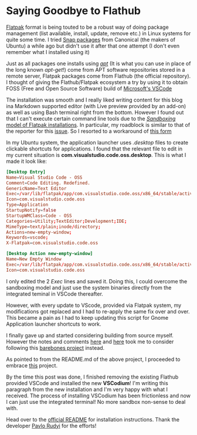 # Saying Goodbye to Flathub

[Flatpak](http://docs.flatpak.org/en/latest/getting-started.html) format is being touted to be a robust way of doing package management (list available, install, update, remove etc.) in Linux systems for quite some time. I tried [Snap packages](https://itsfoss.com/use-snap-packages-ubuntu-16-04/) from Canonical (the makers of Ubuntu) a while ago but didn't use it after that one attempt (I don't even remember what I installed using it)

Just as all packages one installs using [*apt*](https://mvogt.wordpress.com/2014/04/04/apt-1-0/) (It is what you can use in place of the long known *apt-get*!) come from APT software repositories stored in a remote server, Flatpak packages come from Flathub (the official repository). I thought of giving the Flathub/Flatpak ecosystem a try by using it to obtain FOSS (Free and Open Source Software) build of [Microsoft's VSCode](https://github.com/Microsoft/vscode)

The installation was smooth and I really liked writing content for this blog ina Markdown supported editor (with Live preview provided by an add-on) as well as using Bash terminal right from the bottom. However I found out that I can't execute certain command line tools due to the [*Sandboxing* model of Flatpak installations](https://github.com/flathub/com.visualstudio.code.oss/issues/22#issuecomment-433643938). In particular, my roadblock is similar to that of the reporter for this [issue](https://github.com/flathub/com.visualstudio.code/issues/44). So I resorted to a workaround of [this form](https://github.com/flathub/com.visualstudio.code.oss/issues/22#issuecomment-436932639)

In my Ubuntu system, the application launcher uses *.desktop* files to create clickable shortcuts for applications. I found that the relevant file to edit in my current situation is **com.visualstudio.code.oss.desktop**. This is what I made it look like:

````conf
[Desktop Entry]
Name=Visual Studio Code - OSS
Comment=Code Editing. Redefined.
GenericName=Text Editor
Exec=/var/lib/flatpak/app/com.visualstudio.code.oss/x86_64/stable/active/files/share/code-oss/code-oss --unity-launch @@ %F @@
Icon=com.visualstudio.code.oss
Type=Application
StartupNotify=false
StartupWMClass=Code - OSS
Categories=Utility;TextEditor;Development;IDE;
MimeType=text/plain;inode/directory;
Actions=new-empty-window;
Keywords=vscode;
X-Flatpak=com.visualstudio.code.oss

[Desktop Action new-empty-window]
Name=New Empty Window
Exec=/var/lib/flatpak/app/com.visualstudio.code.oss/x86_64/stable/active/files/share/code-oss/code-oss --new-window @@ %F @@
Icon=com.visualstudio.code.oss
````

I only edited the 2 *Exec* lines and saved it. Doing this, I could overcome the sandboxing model and just use the system binaries directly from the integrated teminal in VSCode thereafter.

However, with every update to VScode, provided via Flatpak system, my modifications got replaced and I had to re-apply the same fix over and over. This became a pain as I had to keep updating this script for Gnome Application launcher shortcuts to work.

I finally gave up and started considering building from source myself. However the notes and comments [here](https://github.com/VSCodium/vscodium#why-does-this-exist) and [here](https://github.com/Microsoft/vscode/issues/45978) took me to consider following this [barebones project](https://github.com/VSCodium/vscodium) instead.

As pointed to from the README.md of the above project, I proceeded to embrace [this](https://gitlab.com/paulcarroty/vscodium-deb-rpm-repo/tree/repos/debs) project.

By the time this post was done, I finished removing the existing Flathub provided VSCode and installed the new **VSCodium**! I'm writing this paragraph from the new installation and I'm very happy with what I received. The process of installing VSCodium has been frictionless and now I can just use the integrated terminal! No more sandbox non-sense to deal with.

Head over to the [official README](https://gitlab.com/paulcarroty/vscodium-deb-rpm-repo) for installation instructions. Thank the developer [Pavlo Rudyi](https://gitlab.com/paulcarroty) for the efforts!